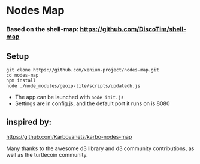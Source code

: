 # Nodes Map

### Based on the shell-map: https://github.com/DiscoTim/shell-map

## Setup

```
git clone https://github.com/xenium-project/nodes-map.git
cd nodes-map
npm install
node ./node_modules/geoip-lite/scripts/updatedb.js
```

* The app can be launched with `node init.js`
* Settings are in config.js, and the default port it runs on is 8080

## inspired by:

https://github.com/Karbovanets/karbo-nodes-map

Many thanks to the awesome d3 library and d3 community contributions, as well as the turtlecoin community.


